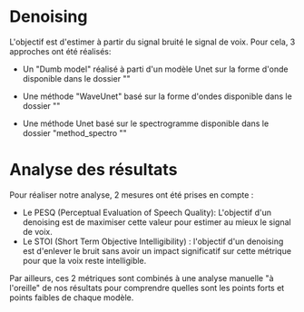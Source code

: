 # Denoising

L'objectif est d'estimer à partir du signal bruité le signal de voix. Pour cela, 3 approches ont été réalisés:

- Un "Dumb model" réalisé à parti d'un modèle Unet sur la forme d'onde disponible dans le dossier ""

- Une méthode "WaveUnet" basé sur la forme d'ondes  disponible dans le dossier ""

- Une méthode Unet basé sur le spectrogramme disponible dans le dossier "method_spectro ""

# Analyse des résultats

Pour réaliser notre analyse, 2 mesures ont été prises en compte : 
- Le PESQ (Perceptual Evaluation of Speech Quality): L'objectif d'un denoising est de maximiser cette valeur pour estimer au mieux le signal de voix.
- Le STOI (Short Term Objective Intelligibility) : l'objectif d'un denoising est d'enlever le bruit sans avoir un impact significatif sur cette métrique pour que la voix reste intelligible.

Par ailleurs, ces 2 métriques sont combinés à une analyse manuelle "à l'oreille" de nos résultats pour comprendre quelles sont les points forts et points faibles de chaque modèle.